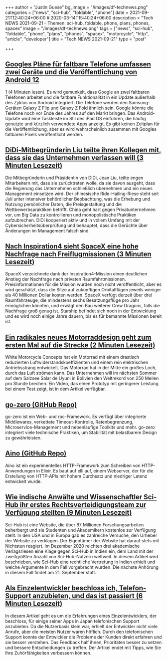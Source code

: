 +++
author = "Justin Guese"
bg_image = "/images/df-technews.png"
categories = ["news", "sci-hub", "foldable", "phone"]
date = 2021-09-21T12:40:24+06:00 # 2020-03-14T15:40:24+06:00
description = "Tech NEWS 2021-09-21 - Themen: sci-hub, foldable, phone, plans, phones, spacex"
image = "/images/df-technews.png"
tags = ["news", "sci-hub", "foldable", "phone", "plans", "phones", "spacex", "motorcycle", "http", "article", "developer"]
title = "Tech NEWS 2021-09-21"
type = "post"

+++

## [Googles Pläne für faltbare Telefone umfassen zwei Geräte und die Veröffentlichung von Android 12](https://arstechnica.com/gadgets/2021/09/googles-foldable-phone-plans-include-two-devices-android-12-1-release/)

1 (4 Minuten lesen). Es wird gemunkelt, dass Google an zwei faltbaren Telefonen arbeitet und die faltbare Funktionalität in ein Update außerhalb des Zyklus von Android integriert. Die Telefone werden den Samsung-Geräten Galaxy Z Flip und Galaxy Z Fold ähnlich sein. Google könnte die Telefone noch vor Ende des Jahres auf den Markt bringen. Das Android-Update wird eine Taskleiste im Stil des iPad OS einführen, die häufig genutzte und kürzlich verwendete Apps anzeigt. Es gibt keinen Zeitplan für die Veröffentlichung, aber es wird wahrscheinlich zusammen mit Googles faltbaren Pixels veröffentlicht werden.

## [DiDi-Mitbegründerin Liu teilte ihren Kollegen mit, dass sie das Unternehmen verlassen will (3 Minuten Lesezeit)](https://www.aljazeera.com/economy/2021/9/20/didi-cofounder-liu-told-associates-she-plans-to-step-down-sources)

 Die Mitbegründerin und Präsidentin von DiDi, Jean Liu, teilte engen Mitarbeitern mit, dass sie zurücktreten wolle, da sie davon ausgeht, dass die Regierung das Unternehmen schließlich übernehmen und ein neues Management einsetzen wird. Der chinesische Ride-Hailing-Riese steht seit Juli unter intensiver behördlicher Beobachtung, was die Erhebung und Nutzung persönlicher Daten, die Preisgestaltung und die Wettbewerbspraktiken betrifft. China geht hart gegen Privatunternehmen vor, um Big Data zu kontrollieren und monopolistische Praktiken aufzubrechen. DiDi kooperiert aktiv und in vollem Umfang mit der Cybersicherheitsüberprüfung und behauptet, dass die Gerüchte über Änderungen im Management falsch sind.

## [Nach Inspiration4 sieht SpaceX eine hohe Nachfrage nach Freiflugmissionen (3 Minuten Lesezeit)](https://arstechnica.com/science/2021/09/after-inspiration4-spacex-sees-high-demand-for-free-flyer-missions/)

 SpaceX verzeichnete dank der Inspiration4-Mission einen deutlichen Anstieg der Nachfrage nach privaten Raumfahrtmissionen. Preisinformationen für die Mission wurden noch nicht veröffentlicht, aber es wird geschätzt, dass die Sitze auf zukünftigen Orbitalflügen jeweils weniger als 40 Millionen Dollar kosten werden. SpaceX verfügt derzeit über drei Raumfahrzeuge, die mindestens sechs Besatzungsflüge pro Jahr ermöglichen könnten, und erwägt den Bau weiterer Crew Dragons, falls die Nachfrage groß genug ist. Starship befindet sich noch in der Entwicklung und es wird noch einige Jahre dauern, bis es für bemannte Missionen bereit ist.

## [Ein radikales neues Motorraddesign geht zum ersten Mal auf die Strecke (2 Minuten Lesezeit)](https://interestingengineering.com/a-radical-new-motorcycle-design-hit-the-tracks-for-the-first-time)

 White Motorcycle Concepts hat ein Motorrad mit einem drastisch reduzierten Luftwiderstandskoeffizienten und einem rein elektrischen Antriebsstrang entwickelt. Das Motorrad hat in der Mitte ein großes Loch, durch das Luft strömen kann. Das Unternehmen will im nächsten Sommer auf dem Salzsee Salar de Uyuni in Bolivien den Weltrekord von 250 Meilen pro Stunde brechen. Ein Video, das einen Prototyp mit geringerer Leistung bei einem Test zeigt, ist in dem Artikel verfügbar.

## [go-zero (GitHub Repo)](https://github.com/zeromicro/go-zero)

 go-zero ist ein Web- und rpc-Framework. Es verfügt über integrierte Middlewares, verkettete Timeout-Kontrolle, Ratenbegrenzung, Microservice-Management und nebenläufige Toolkits und mehr. go-zero integriert viele technische Praktiken, um Stabilität mit belastbarem Design zu gewährleisten.

## [Aino (GitHub Repo)](https://github.com/oestrich/aino)

 Aino ist ein experimentelles HTTP-Framework zum Schreiben von HTTP-Anwendungen in Elixir. Es baut auf elli auf, einem Webserver, der für die Erstellung von HTTP-APIs mit hohem Durchsatz und niedriger Latenz entwickelt wurde.

## [Wie indische Anwälte und Wissenschaftler Sci-Hub ihr erstes Rechtsverteidigungsteam zur Verfügung stellten (9 Minuten Lesezeit)](https://news.careers360.com/sci-hub-scihub-libgen-alexandra-elbakyan-lawsuit-india-delhi-high-court-du-sol-delhi-university-iiser-jnu-mit-iit-science-research-elsevier)

 Sci-Hub ist eine Website, die über 87 Millionen Forschungsarbeiten beherbergt und sie Studenten und Akademikern kostenlos zur Verfügung stellt. In den USA und in Europa gab es zahlreiche Versuche, den Urheber der Website zu verklagen. Der Eigentümer der Website hat darauf stets mit Nichtstun reagiert. Im Dezember 2020 reichten drei akademische Verlagsriesen eine Klage gegen Sci-Hub in Indien ein, dem Land mit der zweitgrößten Anzahl von Sci-Hub-Nutzern weltweit. In diesem Artikel wird beschrieben, wie Sci-Hub eine rechtliche Vertretung in Indien erhielt und welche Argumente in dem Fall vorgebracht wurden. Die nächste Anhörung in diesem Fall findet am 21. September statt.

## [Als Einzelentwickler beschloss ich, Telefon-Support anzubieten, und das ist passiert (6 Minuten Lesezeit)](http://plumshell.com/2017/11/30/as-a-solo-app-developer-i-decided-to-offer-phone-support-and-this-is-what-happened/)

 In diesem Artikel geht es um die Erfahrungen eines Einzelentwicklers, der beschloss, für einige seiner Apps in Japan telefonischen Support anzubieten. Da die Nutzerbasis klein war, erhielt der Entwickler nicht viele Anrufe, aber die meisten Nutzer waren höflich. Durch den telefonischen Support konnte der Entwickler die Probleme der Kunden direkt erfahren und sie besser verstehen. Das Feedback half ihnen, Prioritäten besser zu setzen und bessere Entscheidungen zu treffen. Der Artikel endet mit Tipps, wie Sie Ihre Zuhörfähigkeiten verbessern können.

